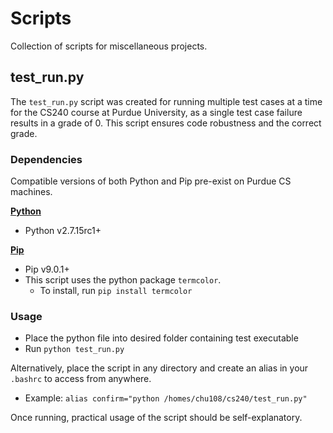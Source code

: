 # Scripts

Collection of scripts for miscellaneous projects.

## test_run.py

The `test_run.py` script was created for running multiple test cases at a time for the CS240 course at Purdue University, as a single test case failure results in a grade of 0. This script ensures code robustness and the correct grade.

### Dependencies

Compatible versions of both Python and Pip pre-exist on Purdue CS machines.

**[Python](https://www.python.org/downloads/release/python-2715rc1/)**

* Python v2.7.15rc1+

**[Pip](https://pypi.org/project/pip/)**

* Pip v9.0.1+
* This script uses the python package `termcolor`.
  * To install, run `pip install termcolor`
  
### Usage

* Place the python file into desired folder containing test executable
* Run `python test_run.py`

Alternatively, place the script in any directory and create an alias in your `.bashrc` to access from anywhere.
* Example: `alias confirm="python /homes/chu108/cs240/test_run.py"`

Once running, practical usage of the script should be self-explanatory.
